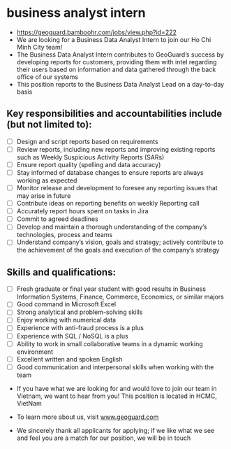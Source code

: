 # business analyst intern
- https://geoguard.bamboohr.com/jobs/view.php?id=222
- We are looking for a Business Data Analyst Intern to join our Ho Chi Minh City team!
- The Business Data Analyst Intern contributes to GeoGuard’s success by developing reports for customers, providing them with intel regarding their users based on information and data gathered through the back office of our systems
- This position reports to the Business Data Analyst Lead on a day-to-day basis

## Key responsibilities and accountabilities include (but not limited to):
- [ ] Design and script reports based on requirements
- [ ] Review reports, including new reports and improving existing reports such as Weekly Suspicious Activity Reports (SARs)
- [ ] Ensure report quality (spelling and data accuracy)
- [ ] Stay informed of database changes to ensure reports are always working as expected
- [ ] Monitor release and development to foresee any reporting issues that may arise in future
- [ ] Contribute ideas on reporting benefits on weekly Reporting call
- [ ] Accurately report hours spent on tasks in Jira
- [ ] Commit to agreed deadlines
- [ ] Develop and maintain a thorough understanding of the company’s technologies, process and teams
- [ ] Understand company’s vision, goals and strategy; actively contribute to the achievement of the goals and execution of the company’s strategy

## Skills and qualifications:
- [ ] Fresh graduate or final year student with good results in Business Information Systems, Finance, Commerce, Economics, or similar majors
- [ ] Good command in Microsoft Excel
- [ ] Strong analytical and problem-solving skills
- [ ] Enjoy working with numerical data
- [ ] Experience with anti-fraud process is a plus
- [ ] Experience with SQL / NoSQL is a plus
- [ ] Ability to work in small collaborative teams in a dynamic working environment
- [ ] Excellent written and spoken English
- [ ] Good communication and interpersonal skills when working with the team

- If you have what we are looking for and would love to join our team in Vietnam, we want to hear from you! This position is located in HCMC, VietNam
* To learn more about us, visit www.geoguard.com
- We sincerely thank all applicants for applying; if we like what we see and feel you are a match for our position, we will be in touch
